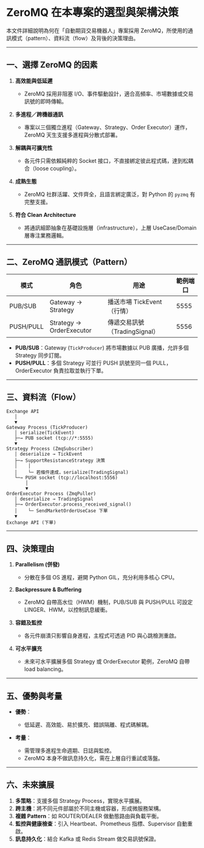 # ZeroMQ 在本專案的選型與架構決策

本文件詳細說明為何在「自動期貨交易機器人」專案採用 ZeroMQ，所使用的通訊模式（pattern）、資料流（flow）及背後的決策理由。

---

## 一、選擇 ZeroMQ 的因素

1. **高效能與低延遲**
   - ZeroMQ 採用非阻塞 I/O、事件驅動設計，適合高頻率、市場數據或交易訊號的即時傳輸。

2. **多進程／跨機器通訊**
   - 專案以三個獨立進程（Gateway、Strategy、Order Executor）運作，ZeroMQ 天生支援多進程與分散式部署。

3. **解耦與可擴充性**
   - 各元件只需依賴純粹的 Socket 接口，不直接綁定彼此程式碼，達到松耦合（loose coupling）。

4. **成熟生態**
   - ZeroMQ 社群活躍、文件齊全，且語言綁定廣泛，對 Python 的 `pyzmq` 有完整支援。

5. **符合 Clean Architecture**
   - 將通訊細節抽象在基礎設施層（infrastructure），上層 UseCase/Domain 層專注業務邏輯。

---

## 二、ZeroMQ 通訊模式（Pattern）

| 模式     | 角色               | 用途                           | 範例端口 |
| -------- | ------------------ | ------------------------------ | -------- |
| PUB/SUB  | Gateway → Strategy | 播送市場 TickEvent（行情）       | 5555     |
| PUSH/PULL| Strategy → OrderExecutor | 傳遞交易訊號（TradingSignal） | 5556     |

- **PUB/SUB**：Gateway (`TickProducer`) 將市場數據以 PUB 廣播，允許多個 Strategy 同步訂閱。
- **PUSH/PULL**：多個 Strategy 可並行 PUSH 訊號至同一個 PULL，OrderExecutor 負責拉取並執行下單。

---

## 三、資料流（Flow）

```plaintext
Exchange API
   │
   ▼
Gateway Process (TickProducer)
   │ serialize(TickEvent)
   ├─→ PUB socket (tcp://*:5555)
   ▼
Strategy Process (ZmqSubscriber)
   │ deserialize → TickEvent
   ├─→ SupportResistanceStrategy 決策
   │    │
   │    └─ 若條件達成，serialize(TradingSignal)
   └─→ PUSH socket (tcp://localhost:5556)
       │
       ▼
OrderExecutor Process (ZmqPuller)
   │ deserialize → TradingSignal
   ├─→ OrderExecutor.process_received_signal()
   │    └─ SendMarketOrderUseCase 下單
   ▼
Exchange API (下單)
```  

---

## 四、決策理由

1. **Parallelism (併發)**
   - 分散在多個 OS 進程，避開 Python GIL，充分利用多核心 CPU。

2. **Backpressure & Buffering**
   - ZeroMQ 自帶高水位（HWM）機制，PUB/SUB 與 PUSH/PULL 可設定 LINGER、HWM，以控制訊息緩衝。

3. **容錯及監控**
   - 各元件崩潰只影響自身進程，主程式可透過 PID 與心跳檢測重啟。

4. **可水平擴充**
   - 未來可水平擴展多個 Strategy 或 OrderExecutor 範例，ZeroMQ 自帶 load balancing。

---

## 五、優勢與考量

- **優勢**：
  - 低延遲、高效能、易於擴充、錯誤隔離、程式碼解耦。

- **考量**：
  - 需管理多進程生命週期、日誌與監控。
  - ZeroMQ 本身不做訊息持久化，需在上層自行重試或落盤。

---

## 六、未來擴展

1. **多策略**：支援多個 Strategy Process，實現水平擴展。
2. **跨主機**：將不同元件部屬於不同主機或容器，形成微服務架構。
3. **複雜 Pattern**：如 ROUTER/DEALER 做動態路由與負載平衡。
4. **監控與健康檢查**：引入 Heartbeat、Prometheus 指標、Supervisor 自動重啟。
5. **訊息持久化**：結合 Kafka 或 Redis Stream 做交易訊號保證。
